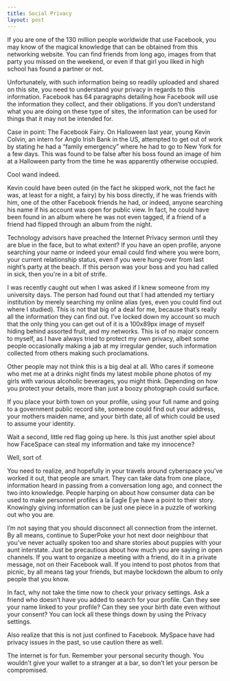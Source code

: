 ```yaml
---
title: Social Privacy
layout: post
---
```


If you are one of the 130 million people worldwide that use Facebook, you may know of the magical knowledge that can be obtained from this networking website. You can find friends from long ago, images from that party you missed on the weekend, or even if that girl you liked in high school has found a partner or not.

Unfortunately, with such information being so readily uploaded and shared on this site, you need to understand your privacy in regards to this information. Facebook has 64 paragraphs detailing how Facebook will use the information they collect, and their obligations. If you don’t understand what you are doing on these type of sites, the information can be used for things that it may not be intended for.

Case in point: The Facebook Fairy. On Halloween last year, young Kevin Colvin, an intern for Anglo Irish Bank in the US, attempted to get out of work by stating he had a “family emergency” where he had to go to New York for a few days. This was found to be false after his boss found an image of him at a Halloween party from the time he was apparently otherwise occupied.

Cool wand indeed.

Kevin could have been outed (in the fact he skipped work, not the fact he was, at least for a night, a fairy) by his boss directly, if he was friends with him, one of the other Facebook friends he had, or indeed, anyone searching his name if his account was open for public view. In fact, he could have been found in an album where he was not even tagged, if a friend of a friend had flipped through an album from the night.

Technology advisors have preached the Internet Privacy sermon until they are blue in the face, but to what extent? If you have an open profile, anyone searching your name or indeed your email could find where you were born, your current relationship status, even if you were hung-over from last night’s party at the beach. If this person was your boss and you had called in sick, then you're in a bit of strife.

I was recently caught out when I was asked if I knew someone from my university days. The person had found out that I had attended my tertiary institution by merely searching my online alias (yes, even you could find out where I studied). This is not that big of a deal for me, because that’s really all the information they can find out. I’ve locked down my account so much that the only thing you can get out of it is a 100x89px image of myself hiding behind assorted fruit, and my networks. This is of no major concern to myself, as I have always tried to protect my own privacy, albeit some people occasionally making a jab at my irregular gender, such information collected from others making such proclamations.

Other people may not think this is a big deal at all. Who cares if someone who met me at a drinks night finds my latest mobile phone photos of my girls with various alcoholic beverages, you might think. Depending on how you protect your details, more than just a boozy photograph could surface.

If you place your birth town on your profile, using your full name and going to a government public record site, someone could find out your address, your mothers maiden name, and your birth date, all of which could be used to assume your identity.

Wait a second, little red flag going up here. Is this just another spiel about how FaceSpace can steal my information and take my innocence?

Well, sort of.

You need to realize, and hopefully in your travels around cyberspace you’ve worked it out, that people are smart. They can take data from one place, information heard in passing from a conversation long ago, and connect the two into knowledge. People harping on about how consumer data can be used to make personnel profiles a la Eagle Eye have a point to their story. Knowingly giving information can be just one piece in a puzzle of working out who you are.

I’m not saying that you should disconnect all connection from the internet. By all means, continue to SuperPoke your hot next door neighbour that you've never actually spoken too and share stories about puppies with your aunt interstate. Just be precautious about how much you are saying in open channels. If you want to organize a meeting with a friend, do it in a private message, not on their Facebook wall. If you intend to post photos from that picnic, by all means tag your friends, but maybe lockdown the album to only people that you know.

In fact, why not take the time now to check your privacy settings. Ask a friend who doesn’t have you added to search for your profile. Can they see your name linked to your profile? Can they see your birth date even without your consent? You can lock all these things down by using the Privacy settings.

Also realize that this is not just confined to Facebook. MySpace have had privacy issues in the past, so use caution there as well.

The internet is for fun. Remember your personal security though. You wouldn’t give your wallet to a stranger at a bar, so don’t let your person be compromised.
